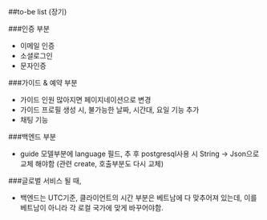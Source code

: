 ##to-be list (장기)

###인증 부분

- 이메일 인증
- 소셜로그인
- 문자인증

###가이드 & 예약 부분

- 가이드 인원 많아지면 페이지네이션으로 변경
- 가이드 프로필 생성 시, 불가능한 날짜, 시간대, 요일 기능 추가
- 채팅 기능

###백엔드 부분

- guide 모델부분에 language 필드, 추 후 postgresql사용 시 String -> Json으로 교체 해야함 (관련 create, 호출부분도 다시 교체)

###글로벌 서비스 될 때,

- 백엔드는 UTC기준, 클라이언트의 시간 부분은 베트남에 다 맞추어져 있는데, 이를 베트남이 아니라 각 로컬 국가에 맞게 바꾸어야함.
